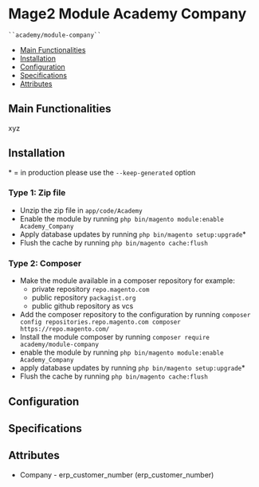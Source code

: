 # Mage2 Module Academy Company

    ``academy/module-company``

 - [Main Functionalities](#markdown-header-main-functionalities)
 - [Installation](#markdown-header-installation)
 - [Configuration](#markdown-header-configuration)
 - [Specifications](#markdown-header-specifications)
 - [Attributes](#markdown-header-attributes)


## Main Functionalities
xyz

## Installation
\* = in production please use the `--keep-generated` option

### Type 1: Zip file

 - Unzip the zip file in `app/code/Academy`
 - Enable the module by running `php bin/magento module:enable Academy_Company`
 - Apply database updates by running `php bin/magento setup:upgrade`\*
 - Flush the cache by running `php bin/magento cache:flush`

### Type 2: Composer

 - Make the module available in a composer repository for example:
    - private repository `repo.magento.com`
    - public repository `packagist.org`
    - public github repository as vcs
 - Add the composer repository to the configuration by running `composer config repositories.repo.magento.com composer https://repo.magento.com/`
 - Install the module composer by running `composer require academy/module-company`
 - enable the module by running `php bin/magento module:enable Academy_Company`
 - apply database updates by running `php bin/magento setup:upgrade`\*
 - Flush the cache by running `php bin/magento cache:flush`


## Configuration




## Specifications




## Attributes

 - Company - erp_customer_number (erp_customer_number)

